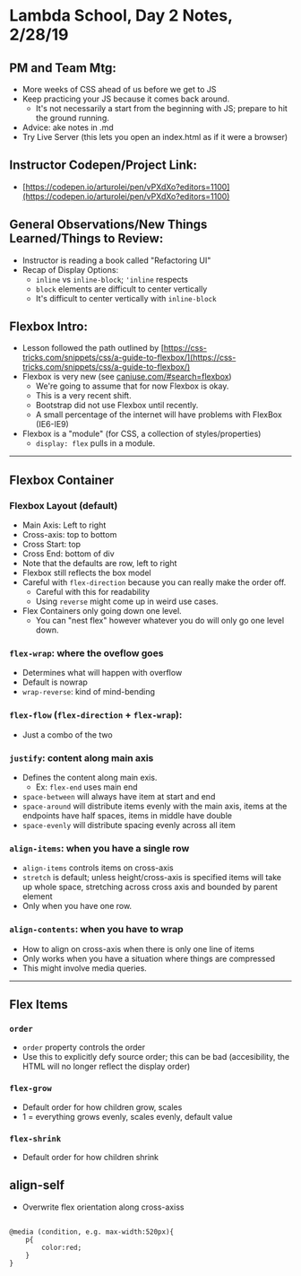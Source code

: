 # Lambda School, Day 2 Notes, 2/28/19


## PM and Team Mtg:
- More weeks of CSS ahead of us before we get to JS
- Keep practicing your JS because it comes back around. 
    - It's not necessarily a start from the beginning with JS; prepare to hit the ground running. 
- Advice: ake notes in .md
- Try Live Server (this lets you open an index.html as if it were a browser)


## Instructor Codepen/Project Link:
- [https://codepen.io/arturolei/pen/vPXdXo?editors=1100](https://codepen.io/arturolei/pen/vPXdXo?editors=1100)

## General Observations/New Things Learned/Things to Review:
- Instructor is reading a book called "Refactoring UI"
- Recap of Display Options:
    -  `inline` vs `inline-block`; `'inline` respects 
    -   `block` elements are difficult to center vertically
    -  It's difficult to center vertically with `inline-block`


## Flexbox Intro:
- Lesson followed the path outlined by [https://css-tricks.com/snippets/css/a-guide-to-flexbox/](https://css-tricks.com/snippets/css/a-guide-to-flexbox/)
- Flexbox is very new (see [caniuse.com/#search=flexbox](caniuse.com/#search=flexbox))
    - We're going to assume that for now Flexbox is okay. 
    - This is a very recent shift. 
    - Bootstrap did not use Flexbox until recently. 
    - A small percentage of the internet will have problems with FlexBox (IE6-IE9)
- Flexbox is a "module" (for CSS, a collection of styles/properties)
    - `display: flex` pulls in a module. 

---

## Flexbox Container
### Flexbox Layout (default)
- Main Axis: Left to right
- Cross-axis: top to bottom
- Cross Start: top
- Cross End: bottom of div
- Note that the defaults are row, left to right
- Flexbox still reflects the box model
- Careful with `flex-direction` because you can really make the order off. 
    - Careful with this for readability
    - Using `reverse` might come up in weird use cases. 
- Flex Containers only going down one level. 
    - You can "nest flex" however whatever you do will only go one level down. 

### `flex-wrap`: where the oveflow goes
- Determines what will happen with overflow
- Default is nowrap
- `wrap-reverse`: kind of mind-bending

### `flex-flow` (`flex-direction` + `flex-wrap`):
- Just a combo of the two

### `justify`: content along main axis
- Defines the content along main exis. 
    - Ex: `flex-end` uses main end
- `space-between` will always have item at start and end
- `space-around` will distribute items evenly with the main axis, items at the endpoints have half spaces, items in middle have double
- `space-evenly` will distribute spacing evenly across all item

### `align-items`: when you have a single row
- `align-items` controls items on cross-axis
- `stretch` is default; unless height/cross-axis is specified items will take up whole space, stretching across cross axis and bounded by parent element 
- Only when you have one row. 

### `align-contents`: when you have to wrap
- How to align on cross-axis when there is only one line of items
- Only works when you have a situation where things are compressed
- This might involve media queries. 

---

## Flex Items

### `order` 
- `order` property controls the order
- Use this to explicitly defy source order; this can be bad (accesibility, the HTML will no longer reflect the display order)

### `flex-grow`
- Default order for how children grow, scales
- 1 = everything grows evenly, scales evenly, default value

### `flex-shrink`
- Default order for how children shrink

## align-self
- Overwrite flex orientation along cross-axiss




## 
```
@media (condition, e.g. max-width:520px){
    p{
        color:red;
    }
}
```
